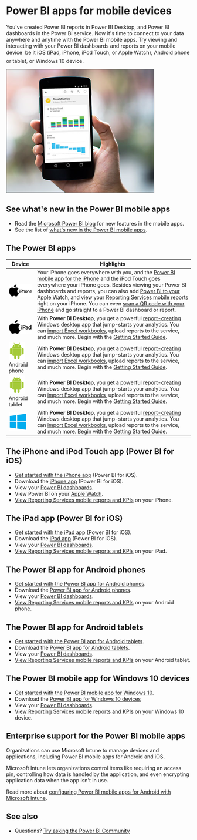 <properties
   pageTitle="Power BI apps for mobile devices"
   description="The Power BI mobile apps keep you connected to your data anywhere, anytime. View Power BI dashboards and reports on your mobile device. "
   services="powerbi"
   documentationCenter=""
   authors="maggiesMSFT"
   manager="mblythe"
   backup=""
   editor=""
   tags=""
   qualityFocus="no"
   qualityDate=""/>

<tags
   ms.service="powerbi"
   ms.devlang="NA"
   ms.topic="get-started-article"
   ms.tgt_pltfrm="NA"
   ms.workload="powerbi"
   ms.date="01/04/2017"
   ms.author="maggies"/>

# Power BI apps for mobile devices  

You've created Power BI reports in Power BI Desktop, and Power BI dashboards in the Power BI service. Now it's time to connect to your data anywhere and anytime with the Power BI mobile apps. Try viewing and interacting with your Power BI dashboards and reports on your mobile device &#151; be it iOS (iPad, iPhone, iPod Touch, or Apple Watch), Android phone or tablet, or Windows 10 device.

![](media/powerbi-powerbi-apps-for-mobile-devices/pbi_phone_photo_crop2.png)

## See what's new in the Power BI mobile apps

- Read the [Microsoft Power BI blog](https://powerbi.microsoft.com/blog/tag/mobile/) for new features in the mobile apps.
- See the list of [what's new in the Power BI mobile apps](powerbi-mobile-whats-new-in-the-mobile-apps.md).

## The Power BI apps

| **Device** | **Highlights** |
|---|---|
|[![](media/powerbi-powerbi-apps-for-mobile-devices/iphone-logo-50-px.png)](powerbi-mobile-ipad-app-get-started.md)| Your iPhone goes everywhere with you, and the [Power BI mobile app for the iPhone](powerbi-mobile-ipad-app-get-started.md) and the iPod Touch goes everywhere your iPhone goes. Besides viewing your Power BI dashboards and reports, you can also add [Power BI to your Apple Watch](powerbi-mobile-apple-watch.md), and view your [Reporting Services mobile reports](powerbi-mobile-iphone-kpis-mobile-reports.md) right on your iPhone. You can even [scan a QR code with your iPhone](powerbi-mobile-qr-code-for-tile.md) and go straight to a Power BI dashboard or report.  |
|[![](media/powerbi-powerbi-apps-for-mobile-devices/ipad-logo-50-px.png)](powerbi-desktop-getting-started.md)| With **Power BI Desktop**, you get a powerful [report-creating](powerbi-desktop-report-view.md) Windows desktop app that jump-starts your analytics. You can [import Excel workbooks](powerbi-desktop-import-excel-workbooks.md), upload reports to the service, and much more. Begin with the [Getting Started Guide](powerbi-desktop-getting-started.md).|
|[![](media/powerbi-powerbi-apps-for-mobile-devices/android-logo-50-px.png)](powerbi-desktop-getting-started.md) Android phone| With **Power BI Desktop**, you get a powerful [report-creating](powerbi-desktop-report-view.md) Windows desktop app that jump-starts your analytics. You can [import Excel workbooks](powerbi-desktop-import-excel-workbooks.md), upload reports to the service, and much more. Begin with the [Getting Started Guide](powerbi-desktop-getting-started.md).|
|[![](media/powerbi-powerbi-apps-for-mobile-devices/android-logo-50-px.png)](powerbi-desktop-getting-started.md) Android tablet| With **Power BI Desktop**, you get a powerful [report-creating](powerbi-desktop-report-view.md) Windows desktop app that jump-starts your analytics. You can [import Excel workbooks](powerbi-desktop-import-excel-workbooks.md), upload reports to the service, and much more. Begin with the [Getting Started Guide](powerbi-desktop-getting-started.md).|
|[![](media/powerbi-powerbi-apps-for-mobile-devices/win-10-logo-50-px.png)](powerbi-desktop-getting-started.md)| With **Power BI Desktop**, you get a powerful [report-creating](powerbi-desktop-report-view.md) Windows desktop app that jump-starts your analytics. You can [import Excel workbooks](powerbi-desktop-import-excel-workbooks.md), upload reports to the service, and much more. Begin with the [Getting Started Guide](powerbi-desktop-getting-started.md).|


## The iPhone and iPod Touch app (Power BI for iOS)
- [Get started with the iPhone app](powerbi-mobile-iphone-app-get-started.md) (Power BI for iOS).
- Download the [iPhone app](http://go.microsoft.com/fwlink/?LinkId=522062) (Power BI for iOS).
- View your [Power BI dashboards](powerbi-mobile-dashboards-in-the-iphone-app.md).
- View Power BI on your [Apple Watch](powerbi-mobile-apple-watch.md).
- [View Reporting Services mobile reports and KPIs](powerbi-mobile-iphone-kpis-mobile-reports.md) on your iPhone.

## The iPad app (Power BI for iOS)
- [Get started with the iPad app](powerbi-mobile-ipad-app-get-started.md) (Power BI for iOS).
-   Download the [iPad app](http://go.microsoft.com/fwlink/?LinkId=522062) (Power BI for iOS).
-   View your [Power BI dashboards](powerbi-mobile-dashboards-on-the-ipad-app.md).
- [View Reporting Services mobile reports and KPIs](powerbi-mobile-ipad-kpis-mobile-reports.md) on your iPad.

## The Power BI app for Android phones
- [Get started with the Power BI app for Android phones](powerbi-mobile-android-app-get-started.md).
-   Download the [Power BI app for Android phones](http://go.microsoft.com/fwlink/?LinkID=544867).
-  View your [Power BI dashboards](powerbi-mobile-dashboards-in-the-android-app.md).
- [View Reporting Services mobile reports and KPIs](powerbi-mobile-android-kpis-mobile-reports.md) on your Android phone.

## The Power BI app for Android tablets
- [Get started with the Power BI app for Android tablets](powerbi-mobile-android-tablet-app-get-started.md).
-   Download the [Power BI app for Android tablets](http://go.microsoft.com/fwlink/?LinkID=544867).
-  View your [Power BI dashboards](powerbi-mobile-dashboards-in-the-android-tablet-app.md).
- [View Reporting Services mobile reports and KPIs](powerbi-mobile-android-tablet-kpis-mobile-reports.md) on your Android tablet.

## The Power BI mobile app for Windows 10 devices
- [Get started with the Power BI mobile app for Windows 10](powerbi-mobile-win10phone-app-get-started.md).
-  Download the [Power BI app for Windows 10 devices](http://go.microsoft.com/fwlink/?LinkId=526478)
-   View your [Power BI dashboards](powerbi-mobile-dashboards-in-the-win10phone-app.md).
- [View Reporting Services mobile reports and KPIs](powerbi-mobile-win10-kpis-mobile-reports.md) on your Windows 10 device.


## Enterprise support for the Power BI mobile apps

Organizations can use Microsoft Intune to manage devices and applications, including Power BI mobile apps for Android and iOS.

Microsoft Intune lets organizations control items like requiring an access pin, controlling how data is handled by the application, and even encrypting application data when the app isn't in use.

Read more about [configuring Power BI mobile apps for Android with Microsoft Intune](powerbi-admin-mobile-intune.md). 

## See also

- Questions? [Try asking the Power BI Community](http://community.powerbi.com/)

